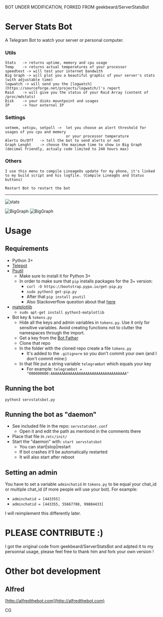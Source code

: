BOT UNDER MODIFICATION, FORKED FROM geekbeard/ServerStatsBot

# Server Stats Bot

A Telegram Bot to watch your server or personal computer.

### Utils 
	Stats 	-> returns uptime, memory and cpu usage 
    Temp 	-> returns actual temperatures of your processor
    speedtest -> will test your internet bandwith
    Big Graph -> will plot you a beautiful graphic of your server's stats (with adjustable time)
    logwatch -> will send you the [logwatch](https://sourceforge.net/projects/logwatch/)'s report
	Raid 	-> will give you the status of your Raid Array (content of /proc/mdstats)
    Disk 	-> your disks mountpoint and usages 
    IP 		-> Your external IP
    
### Settings
	setmem, setcpu, setpoll -> 	let you choose an alert threshold for usages of you cpu and memory 
    							or your processor temperature
    Alerts On/Off 	-> tell the bot to send alerts or not
    Graph Lenght 	-> choose the maximum time to show in Big Graph (decimal friendly, actualy code limited to 240 hours max)

### Others
	I use this menu to compile LineageOs update for my phone, it's linked to my build script and his logfile. (Compile LineagOs and Status buttons)
    
    Restart Bot to restart the bot


    
***

![stats](https://github.com/CobayeGunther/ServerStatsBot/blob/master/docs/stats.jpg)

![BigGraph](https://github.com/CobayeGunther/ServerStatsBot/blob/staging/docs/lastHour.jpg)
![BigGraph](https://github.com/CobayeGunther/ServerStatsBot/blob/staging/docs/last2Hours.jpg)



# Usage

## Requirements 

* Python 3+
* [Telepot](https://github.com/nickoala/telepot)
* [Psutil](https://github.com/giampaolo/psutil)
    * Make sure to install it for Python 3+
    * In order to make sure that `pip` installs packages for the 3+ version:
        * `curl -O https://bootstrap.pypa.io/get-pip.py`
        * `sudo python3 get-pip.py`
        * After that `pip install psutil`
        * Also Stackoverflow question about that [here](http://stackoverflow.com/questions/11268501/how-to-use-pip-with-python-3-x-alongside-python-2-x)
* [matplotlib](http://matplotlib.org/)
    * `sudo apt-get install python3-matplotlib`
* Bot key & `tokens.py`
    * Hide all the keys and admin variables in `tokens.py`. Use it only for sensitive variables. Avoid creating functions not to clutter the namespaces through the import.
    * Get a key from the [Bot Father](https://telegram.me/BotFather)
    * Clone that repo
    * In the folder with the cloned repo create a file `tokens.py`
       * It's added to the `.gitignore` so you don't commit your own (and I don't commit mine:)
    * In that file put a string variable `telegrambot` which equals your key
       * For example: `telegrambot = "000000000:AAAAAAAAAAAAAAAAAAAAAAAAAAAAAAAAAAA"`
   
## Running the bot

`python3 servstatsbot.py`

## Running the bot as "daemon"

* See included file in the repo: `servstatsbot.conf`
    * Open it and edit the path as mentiond in the comments there
* Place that file in `/etc/init/`
* Start the "daemon" with: `start servstatsbot`
    * You can start|stop|restart
    * If bot crashes it'll be automatically restarted
    * It will also start after reboot

## Setting an admin

You have to set a variable `adminchatid` in `tokens.py` to be equal your chat_id or multiple chat_id (if more people will use your bot).
For example:

* `adminchatid = [443355]`
* `adminchatid = [443355, 55667788, 99884433]`

I will reimplement this differently later.
        
 
# PLEASE CONTRIBUTE :)
I got the original code from geekbeard/ServerStatsBot and adpted it to my personnal usage, please feel free to thank him and fork your own version !
 
 
# Other bot development
 
## Alfred
[http://alfredthebot.com](http://alfredthebot.com)
 
 
 CG

